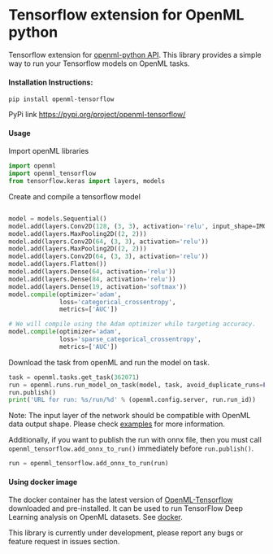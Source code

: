 # Tensorflow extension for OpenML python

Tensorflow extension for [openml-python API](https://github.com/openml/openml-python). This library provides a simple way to run your Tensorflow models on OpenML tasks. 

#### Installation Instructions:

`pip install openml-tensorflow`

PyPi link https://pypi.org/project/openml-tensorflow/

#### Usage
Import openML libraries
```python
import openml
import openml_tensorflow
from tensorflow.keras import layers, models

```
Create  and compile a tensorflow model
```python

model = models.Sequential()
model.add(layers.Conv2D(128, (3, 3), activation='relu', input_shape=IMG_SHAPE))
model.add(layers.MaxPooling2D((2, 2)))
model.add(layers.Conv2D(64, (3, 3), activation='relu'))
model.add(layers.MaxPooling2D((2, 2)))
model.add(layers.Conv2D(64, (3, 3), activation='relu'))
model.add(layers.Flatten())
model.add(layers.Dense(64, activation='relu'))
model.add(layers.Dense(84, activation='relu'))
model.add(layers.Dense(19, activation='softmax'))  
model.compile(optimizer='adam',
              loss='categorical_crossentropy',
              metrics=['AUC'])

# We will compile using the Adam optimizer while targeting accuracy.
model.compile(optimizer='adam',
              loss='sparse_categorical_crossentropy',
              metrics=['AUC'])
```
Download the task from openML and run the model on task.
```python
task = openml.tasks.get_task(362071)
run = openml.runs.run_model_on_task(model, task, avoid_duplicate_runs=False)
run.publish()
print('URL for run: %s/run/%d' % (openml.config.server, run.run_id))

```

Note: The input layer of the network should be compatible with OpenML data output shape. Please check [examples](/docs/Examples/) for more information.


Additionally, if you want to publish the run with onnx file, then you must call ```openml_tensorflow.add_onnx_to_run()``` immediately before ```run.publish()```. 

```python
run = openml_tensorflow.add_onnx_to_run(run)
```

#### Using docker image

The docker container has the latest version of [OpenML-Tensorflow](https://github.com/openml/openml-tensorflow) downloaded and pre-installed. It can be used to run TensorFlow Deep Learning analysis on OpenML datasets. 
See [docker](/docs/Docker%20reference/Docker.md).


This library is currently under development, please report any bugs or feature request in issues section.